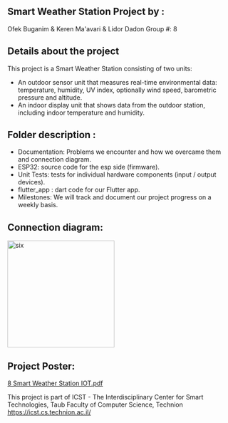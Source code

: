 ## Smart Weather Station Project by :  
Ofek Buganim & Keren Ma'avari & Lidor Dadon
Group #: 8

## Details about the project
This project is a Smart Weather Station consisting of two units:
- An outdoor sensor unit that measures real-time environmental data: temperature, humidity, UV index, optionally wind speed, barometric pressure and altitude.
- An indoor display unit that shows data from the outdoor station, including indoor temperature and humidity.
 
## Folder description :
* Documentation: Problems we encounter and how we overcame them and connection diagram.
* ESP32: source code for the esp side (firmware).
* Unit Tests: tests for individual hardware components (input / output devices).
* flutter_app : dart code for our Flutter app.
* Milestones: We will track and document our project progress on a weekly basis.


## Connection diagram:
<img width="240" alt="six" src="https://github.com/user-attachments/assets/202ffd14-0242-4ebd-8fc8-873fdfc48b05" />

## Project Poster:
 [8 Smart Weather Station IOT.pdf](https://github.com/user-attachments/files/20903983/8.Smart.Weather.Station.IOT.pdf)

This project is part of ICST - The Interdisciplinary Center for Smart Technologies, Taub Faculty of Computer Science, Technion
https://icst.cs.technion.ac.il/
